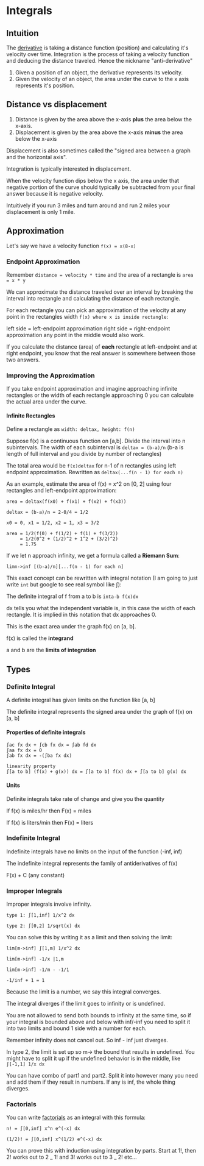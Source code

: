 # Integrals

## Intuition

The [derivative](./derivatives.md) is taking a distance
function (position) and calculating it's velocity over time. Integration is the process of taking a
velocity function and deducing the distance traveled. Hence the nickname
"anti-derivative"

1. Given a position of an object, the derivative represents its velocity.
2. Given the velocity of an object, the area under the curve to the x axis
   represents it's position.

## Distance vs displacement

1. Distance is given by the area above the x-axis **plus** the area below the
   x-axis.
2. Displacement is given by the area above the x-axis **minus** the area below the
   x-axis

Displacement is also sometimes called the "signed area between a graph and the
horizontal axis".

Integration is typically interested in displacement.

When the velocity function dips below the x axis, the area under that negative
portion of the curve should typically be subtracted from your final answer
because it is negative velocity.

Intuitively if you run 3 miles and turn around and run 2 miles your displacement
is only 1 mile.

## Approximation

Let's say we have a velocity function `f(x) = x(8-x)`

### Endpoint Approximation

Remember `distance = velocity * time` and the area of a rectangle is `area = x * y`

We can approximate the distance traveled over an interval by breaking the
interval into rectangle and calculating the distance of each rectangle.

For each rectangle you can pick an approximation of the velocity at any point in the
rectangles width `f(x) where x is inside rectangle`:

left side = left-endpoint approximation
right side = right-endpoint approximation
any point in the middle would also work.

If you calculate the distance (area) of **each** rectangle at left-endpoint and at right
endpoint, you know that the real answer is somewhere between those two
answers.

### Improving the Approximation

If you take endpoint approximation and imagine approaching infinite rectangles
or the width of each rectangle approaching 0 you can calculate the actual area
under the curve.

#### Infinite Rectangles

Define a rectangle as `width: deltax, height: f(n)`

Suppose f(x) is a continuous function on [a,b]. Divide the interval into n
subintervals. The width of each subinterval is `deltax = (b-a)/n` (b-a is length
of full interval and you divide by number of rectangles)

The total area would be `f(x)deltax` for n-1 of n rectangles using left endpoint
approximation. Rewritten as `deltax(...f(n - 1) for each n)`

As an example, estimate the area of f(x) = x^2 on [0, 2] using four rectangles
and left-endpoint approximation:

```
area = deltax(f(x0) + f(x1) + f(x2) + f(x3))

deltax = (b-a)/n = 2-0/4 = 1/2

x0 = 0, x1 = 1/2, x2 = 1, x3 = 3/2

area = 1/2(f(0) + f(1/2) + f(1) + f(3/2))
     = 1/2(0^2 + (1/2)^2 + 1^2 + (3/2)^2)
     = 1.75
```

If we let n approach infinity, we get a formula called a **Riemann Sum**:

```
limn->inf [(b-a)/n][...f(n - 1) for each n]
```

This exact concept can be rewritten with integral notation (I am going to just
write `int` but google to see real symbol like ∫):

The definite integral of f from a to b is `inta-b f(x)dx`

dx tells you what the independent variable is, in this case the width of each
rectangle. It is implied in this notation that dx approaches 0.

This is the exact area under the graph f(x) on [a, b].

f(x) is called the **integrand**

a and b are the **limits of integration**

## Types

### Definite Integral

A definite integral has given limits on the function like [a, b]

The definite integral represents the signed area under the graph of f(x) on [a,
b]

#### Properties of definite integrals

```
∫ac fx dx + ∫cb fx dx = ∫ab fd dx
∫aa fx dx = 0
∫ab fx dx = -(∫ba fx dx)

linearity property
∫[a to b] (f(x) + g(x)) dx = ∫[a to b] f(x) dx + ∫[a to b] g(x) dx
```

#### Units

Definite integrals take rate of change and give you the quantity

If f(x) is miles/hr then F(x) = miles

If f(x) is liters/min then F(x) = liters

### Indefinite Integral

Indefinite integrals have no limits on the input of the function (-inf, inf)

The indefinite integral represents the family of antiderivatives of f(x)

F(x) + C (any constant)

### Improper Integrals

Improper integrals involve infinity.

```
type 1: ∫[1,inf] 1/x^2 dx

type 2: ∫[0,2] 1/sqrt(x) dx
```

You can solve this by writing it as a limit and then solving the limit:

```
lim[m->inf] ∫[1,m] 1/x^2 dx

lim[m->inf] -1/x |1,m

lim[m->inf] -1/m - -1/1

-1/inf + 1 = 1
```

Because the limit is a number, we say this integral converges.

The integral diverges if the limit goes to infinity or is undefined.

You are not allowed to send both bounds to infinity at the same time, so if your
integral is bounded above and below with inf/-inf you need to split it into two
limits and bound 1 side with a number for each.

Remember infinity does not cancel out. So inf - inf just diverges.

In type 2, the limit is set up so m-> the bound that results in undefined. You
might have to split it up if the undefined behavior is in the middle, like
`∫[-1,1] 1/x dx`

You can have combo of part1 and part2. Split it into however many you need and
add them if they result in numbers. If any is inf, the whole thing diverges.

### Factorials

You can write [factorials](../algebra/factorials.md) as an integral with this
formula:

```
n! = ∫[0,inf] x^n e^(-x) dx

(1/2)! = ∫[0,inf] x^(1/2) e^(-x) dx
```

You can prove this with induction using integration by parts. Start at 1!, then
2! works out to 2 _ 1! and 3! works out to 3 _ 2! etc...
